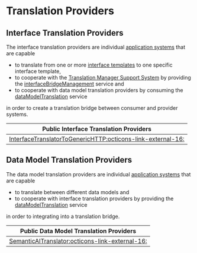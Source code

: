 # Translation Providers

## Interface Translation Providers

The interface translation providers are individual [application systems](../../help/definitions.md#application-system) that are capable

- to translate from one or more [interface templates](../../api/communication-profiles/communication-profiles-overview.md) to one specific interface template,
- to cooperate with the [Translation Manager Support System](../../support_systems/translation_manager.md) by providing the [interfaceBridgeManagement](./translation_provider_dev.md#interface-translation-provider) service and
- to cooperate with data model translation providers by consuming the [dataModelTranslation](./translation_provider_dev.md#data-model-translation-provider) service

in order to create a translation bridge between consumer and provider systems.

| Public Interface Translation Providers |
| ---------------------------- |
| [InterfaceTranslatorToGenericHTTP:octicons-link-external-16:](https://github.com/Aitia-IIOT/ah5-app-aitia-interface-translator-to-generic-http-java-spring) |

## Data Model Translation Providers

The data model translation providers are individual [application systems](../../help/definitions.md#application-system) that are capable 

- to translate between different data models and
- to cooperate with interface translation providers by providing the [dataModelTranslation](./translation_provider_dev.md#data-model-translation-provider) service

in order to integrating into a translation bridge.

| Public Data Model Translation Providers |
| ---------------------------- |
| [SemanticAITranslator:octicons-link-external-16:](https://github.com/Aitia-IIOT/ah5-app-aitia-datamodel-translator-python-wrapper-java-spring) |